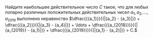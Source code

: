 Найдите наибольшее действительное  число $C$ такое, что для любых попарно различных положительных действительных чисел $a_1, a_2, \ldots , a_{2019}$ выполнено неравенство $\dfrac{{{a_1}}}{{|{a_2} - {a_3}|}} + \dfrac{{{a_2}}}{{|{a_3} - {a_4}|}} +  \ldots    + \dfrac{{{a_{2018}}}}{{|{a_{2019}} - {a_1}|}} + \dfrac{{{a_{2019}}}}{{|{a_1} - {a_2}|}} > C.$